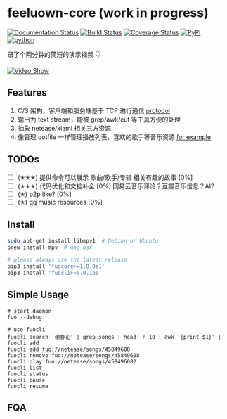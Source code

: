 # feeluown-core (work in progress)

[![Documentation Status](https://readthedocs.org/projects/feeluown-core/badge/?version=latest)](http://feeluown-core.readthedocs.io/en/latest/?badge=latest)
[![Build Status](https://travis-ci.org/cosven/feeluown-core.svg?branch=master)](https://travis-ci.org/cosven/feeluown-core)
[![Coverage Status](https://coveralls.io/repos/github/cosven/feeluown-core/badge.svg?branch=master)](https://coveralls.io/github/cosven/feeluown-core?branch=master)
[![PyPI](https://img.shields.io/pypi/v/fuocore.svg)](https://pypi.python.org/pypi/fuocore)
[![python](https://img.shields.io/pypi/pyversions/fuocore.svg)](https://pypi.python.org/pypi/fuocore)

录了个两分钟的简短的演示视频 👇

[![Video Show](http://img.youtube.com/vi/pZyT7mC2-FE/0.jpg)](http://www.youtube.com/watch?v=pZyT7mC2-FE)

## Features

1. C/S 架构，客户端和服务端基于 TCP 进行通信
   [protocol](http://feeluown-core.readthedocs.io/en/latest/protocol.html#fuo-protocol)
2. 输出为 text stream，能被 grep/awk/cut 等工具方便的处理
3. 抽象 netease/xiami 相关三方资源
4. 像管理 dotfile 一样管理播放列表、喜欢的歌手等音乐资源
   [for example](https://github.com/cosven/cosven.github.io/blob/master/music/mix.fuo)

## TODOs

- [ ] (✭✭✭) 提供命令可以展示 歌曲/歌手/专辑 相关有趣的故事 [0%]
- [ ] (✭✭✭) 代码优化和文档补全 [0%]
  网易云音乐评论？豆瓣音乐信息？AI?
- [ ] (✭) p2p like? [0%]
- [ ] (✭) qq music resources [0%]

## Install

```sh
sudo apt-get install libmpv1  # Debian or Ubuntu
brew install mpv  # mac osx

# please always use the latest release
pip3 install 'fuocore>=1.0.0a1'
pip3 install 'fuocli>=0.0.1a0'
```

## Simple Usage

```
# start daemon
fuo --debug

# use fuocli
fuocli search '谢春花' | grep songs | head -n 10 | awk '{print $1}' | fuocli add
fuocli add fuo://netease/songs/45849608
fuocli remove fuo://netease/songs/45849608
fuocli play fuo://netease/songs/458496082
fuocli list
fuocli status
fuocli pause
fuocli resume
```

## FQA
